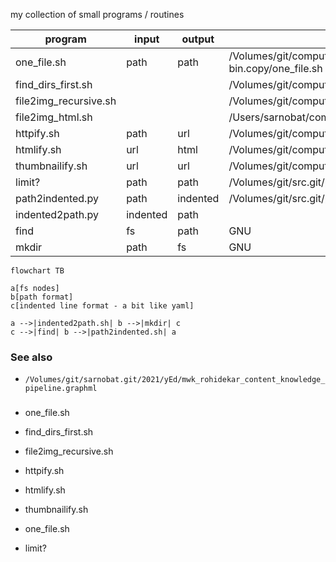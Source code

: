 my collection of small programs / routines

|program | input | output| code|
|---------|-----------|----------|------|
| one_file.sh | path | path |   /Volumes/git/computers.git/nuc/var/www/html/cgi-bin.copy/one_file.sh    |
| find_dirs_first.sh | | | /Volumes/git/computers.git/mac/bin/find_dirs_first.sh |
| file2img_recursive.sh | | |   /Volumes/git/computers.git/ubuntu/bin/file2img_recursive.sh    |
| file2img_html.sh | | | /Users/sarnobat/computers.git/ubuntu/bin/file2img_html.sh |
| httpify.sh | path | url |   /Volumes/git/computers.git/ubuntu/bin/httpify.sh    |
| htmlify.sh | url | html |    /Volumes/git/computers.git/ubuntu/bin/htmlify.sh   |
| thumbnailify.sh | url | url |   /Volumes/git/computers.git/ubuntu/bin/thumbnailify.sh    |
| limit? | path | path |  /Volumes/git/src.git/python/limit_per_dir/limit_dir.py     |
| path2indented.py | path | indented |   /Volumes/git/src.git/python/indent/path2indented.py    |
| indented2path.py | indented | path |       |
| find | fs | path |    GNU   |
| mkdir | path | fs |   GNU    |

```mermaid
flowchart TB

a[fs nodes]
b[path format]
c[indented line format - a bit like yaml]

a -->|indented2path.sh| b -->|mkdir| c
c -->|find| b -->|path2indented.sh| a
```

### See also
* `/Volumes/git/sarnobat.git/2021/yEd/mwk_rohidekar_content_knowledge_pipeline.graphml`

###

* one_file.sh
* find_dirs_first.sh
* file2img_recursive.sh
* httpify.sh
* htmlify.sh
* thumbnailify.sh
* one_file.sh

* limit?

